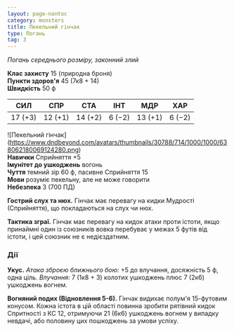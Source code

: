 ```yaml
---
layout: page-nontoc
category: monsters
title: Пекельний гінчак
type: Погань
tag: 3
---
```


_Погань середнього розміру, законний злий_

**Клас захисту** 15 (природна броня)    
**Пункти здоров'я** 45 (7к8 + 14)    
**Швидкість** 50 ф

| СИЛ     | СПР     | СТА     | ІНТ    | МДР     | ХАР    |
| ------- | ------- | ------- | ------ | ------- | ------ |
| 17 (+3) | 12 (+1) | 14 (+2) | 6 (−2) | 13 (+1) | 6 (−2) |

!\[Пекельний гінчак\](https://www.dndbeyond.com/avatars/thumbnails/30788/714/1000/1000/638062180069124280.png)   
**Навички** Сприйняття +5    
**Імунітет до ушкоджень** вогонь    
**Чуття** темний зір 60 ф, пасивне Сприйняття 15    
**Мови** розуміє пекельну, але не може говорити    
**Небезпека** 3 (700 ПД)

**Гострий слух та нюх.** Гінчак має перевагу на кидки Мудрості (Сприйняття), що покладаються на слух чи нюх.    

**Тактика зграї.** Гінчак має перевагу на кидок атаки проти істоти, якщо принаймні один із союзників вовка перебуває у межах 5 футів від істоти, і цей союзник не є недієздатним.

### Дії
**Укус.** _Атака зброєю ближнього бою:_ +5 до влучання, досяжність 5 ф, одна ціль. _Влучання:_ 7 (1к8 + 3) колотих ушкоджень плюс 7 (2к6) ушкоджень вогнем.    

**Вогняний подих (Відновлення 5-6).** Гінчак видихає полум'я 15-футовим конусом. Кожна істота в цій області повинна зробити рятівний кидок Спритності з КС 12, отримуючи 21 (6к6) ушкоджень вогнем у випадку невдачі, або половину цих пошкоджень за умови успіху.

